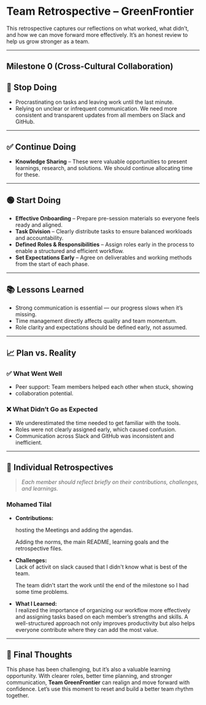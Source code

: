 # Team Retrospective – GreenFrontier

This retrospective captures our reflections on what worked, what didn’t,
and how we can move forward more effectively.
It’s an honest review to help us grow stronger as a team.

---

## Milestone 0 (Cross-Cultural Collaboration)

## 🛑 Stop Doing

- Procrastinating on tasks and leaving work until the last minute.
- Relying on unclear or infrequent communication. We need more consistent
and transparent updates from all members on Slack and GitHub.

---

## ✅ Continue Doing

- **Knowledge Sharing** – These were valuable opportunities to present
learnings, research, and solutions. We should continue allocating time for these.

---

## 🟢 Start Doing

- **Effective Onboarding** – Prepare pre-session materials so everyone
feels ready and aligned.
- **Task Division** – Clearly distribute tasks to ensure balanced workloads and accountability.
- **Defined Roles & Responsibilities** – Assign roles early in the process
to enable a structured and efficient workflow.
- **Set Expectations Early** – Agree on deliverables and working methods
from the start of each phase.

---

## 📚 Lessons Learned

- Strong communication is essential — our progress slows when it’s missing.
- Time management directly affects quality and team momentum.
- Role clarity and expectations should be defined early, not assumed.

---

## 📈 Plan vs. Reality

### ✅ What Went Well

- Peer support: Team members helped each other when stuck, showing
- collaboration potential.

### ❌ What Didn’t Go as Expected

- We underestimated the time needed to get familiar with the tools.
- Roles were not clearly assigned early, which caused confusion.
- Communication across Slack and GitHub was inconsistent and inefficient.

---

## 👤 Individual Retrospectives

> _Each member should reflect briefly on their contributions, challenges, and learnings._

### Mohamed Tilal

- **Contributions:**  

  hosting the Meetings and adding the agendas.

  Adding the norms, the main README, learning goals and the retrospective files.

- **Challenges:**  
  Lack of activit on slack caused that I didn't know what is best of the team.

  The team didn't start the work until the end of the milestone
   so I had some time problems.
- **What I Learned:**  
  I realized the importance of organizing our workflow more effectively and
  assigning tasks based on each member’s strengths and skills.
  A well-structured approach not only improves productivity but
  also helps everyone contribute where they can add the most value.

---

## 🌱 Final Thoughts

This phase has been challenging, but it’s also a valuable learning opportunity.
With clearer roles, better time planning, and stronger communication,
**Team GreenFrontier** can realign and move forward with confidence.
Let’s use this moment to reset and build a better team rhythm together.
